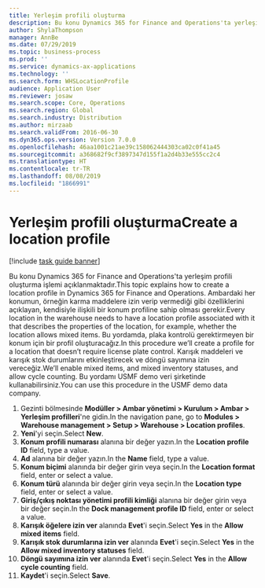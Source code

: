 ```yaml
---
title: Yerleşim profili oluşturma
description: Bu konu Dynamics 365 for Finance and Operations'ta yerleşim profili oluşturma işlemi açıklanmaktadır.
author: ShylaThompson
manager: AnnBe
ms.date: 07/29/2019
ms.topic: business-process
ms.prod: ''
ms.service: dynamics-ax-applications
ms.technology: ''
ms.search.form: WHSLocationProfile
audience: Application User
ms.reviewer: josaw
ms.search.scope: Core, Operations
ms.search.region: Global
ms.search.industry: Distribution
ms.author: mirzaab
ms.search.validFrom: 2016-06-30
ms.dyn365.ops.version: Version 7.0.0
ms.openlocfilehash: 46aa1001c21ae39c158062444303ca02c0f41a45
ms.sourcegitcommit: a368682f9cf3897347d155f1a2d4b33e555cc2c4
ms.translationtype: HT
ms.contentlocale: tr-TR
ms.lasthandoff: 08/08/2019
ms.locfileid: "1866991"
---
```

# <a name="create-a-location-profile"></a><span data-ttu-id="f40d5-103">Yerleşim profili oluşturma</span><span class="sxs-lookup"><span data-stu-id="f40d5-103">Create a location profile</span></span>

[!include [task guide banner](../../includes/task-guide-banner.md)]

<span data-ttu-id="f40d5-104">Bu konu Dynamics 365 for Finance and Operations'ta yerleşim profili oluşturma işlemi açıklanmaktadır.</span><span class="sxs-lookup"><span data-stu-id="f40d5-104">This topic explains how to create a location profile in Dynamics 365 for Finance and Operations.</span></span> <span data-ttu-id="f40d5-105">Ambardaki her konumun, örneğin karma maddelere izin verip vermediği gibi özelliklerini açıklayan, kendisiyle ilişkili bir konum profiline sahip olması gerekir.</span><span class="sxs-lookup"><span data-stu-id="f40d5-105">Every location in the warehouse needs to have a location profile associated with it that describes the properties of the location, for example, whether the location allows mixed items.</span></span> <span data-ttu-id="f40d5-106">Bu yordamda, plaka kontrolü gerektirmeyen bir konum için bir profil oluşturacağız.</span><span class="sxs-lookup"><span data-stu-id="f40d5-106">In this procedure we’ll create a profile for a location that doesn’t require license plate control.</span></span> <span data-ttu-id="f40d5-107">Karışık maddeleri ve karışık stok durumlarını etkinleştirecek ve döngü sayımına izin vereceğiz.</span><span class="sxs-lookup"><span data-stu-id="f40d5-107">We’ll enable mixed items, and mixed inventory statuses, and allow cycle counting.</span></span> <span data-ttu-id="f40d5-108">Bu yordamı USMF demo veri şirketinde kullanabilirsiniz.</span><span class="sxs-lookup"><span data-stu-id="f40d5-108">You can use this procedure in the USMF demo data company.</span></span>


1. <span data-ttu-id="f40d5-109">Gezinti bölmesinde **Modüller > Ambar yönetimi > Kurulum > Ambar > Yerleşim profilleri**'ne gidin.</span><span class="sxs-lookup"><span data-stu-id="f40d5-109">In the navigation pane, go to **Modules > Warehouse management > Setup > Warehouse > Location profiles**.</span></span>
2. <span data-ttu-id="f40d5-110">**Yeni**'yi seçin.</span><span class="sxs-lookup"><span data-stu-id="f40d5-110">Select **New**.</span></span>
3. <span data-ttu-id="f40d5-111">**Konum profili numarası** alanına bir değer yazın.</span><span class="sxs-lookup"><span data-stu-id="f40d5-111">In the **Location profile ID** field, type a value.</span></span>
4. <span data-ttu-id="f40d5-112">**Ad** alanına bir değer yazın.</span><span class="sxs-lookup"><span data-stu-id="f40d5-112">In the **Name** field, type a value.</span></span>
5. <span data-ttu-id="f40d5-113">**Konum biçimi** alanında bir değer girin veya seçin.</span><span class="sxs-lookup"><span data-stu-id="f40d5-113">In the **Location format** field, enter or select a value.</span></span>
6. <span data-ttu-id="f40d5-114">**Konum türü** alanında bir değer girin veya seçin.</span><span class="sxs-lookup"><span data-stu-id="f40d5-114">In the **Location type** field, enter or select a value.</span></span>
7. <span data-ttu-id="f40d5-115">**Giriş/çıkış noktası yönetimi profili kimliği** alanına bir değer girin veya bir değer seçin.</span><span class="sxs-lookup"><span data-stu-id="f40d5-115">In the **Dock management profile ID** field, enter or select a value.</span></span>
8. <span data-ttu-id="f40d5-116">**Karışık öğelere izin ver** alanında **Evet**'i seçin.</span><span class="sxs-lookup"><span data-stu-id="f40d5-116">Select **Yes** in the **Allow mixed items** field.</span></span>
9. <span data-ttu-id="f40d5-117">**Karışık stok durumlarına izin ver** alanında **Evet**'i seçin.</span><span class="sxs-lookup"><span data-stu-id="f40d5-117">Select **Yes** in the **Allow mixed inventory statuses** field.</span></span>
10. <span data-ttu-id="f40d5-118">**Döngü sayımına izin ver** alanında **Evet**'i seçin.</span><span class="sxs-lookup"><span data-stu-id="f40d5-118">Select **Yes** in the **Allow cycle counting** field.</span></span>
11. <span data-ttu-id="f40d5-119">**Kaydet**'i seçin.</span><span class="sxs-lookup"><span data-stu-id="f40d5-119">Select **Save**.</span></span>

